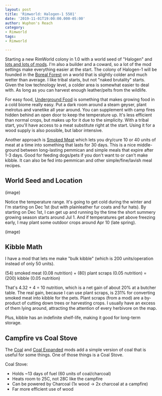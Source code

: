 ```yaml
---
layout: post
title: 'Rimworld: Halogen-1 5501'
date: '2019-11-01T19:00:00.000-05:00'
author: Wuphon's Reach
category:
- Rimworld
tags:
- Rimworld

---
```


Starting a new RimWorld colony in 1.0 with a world seed of "Halogen" and [lots and lots of mods](/blog/imgs/halogen1/modlist.html).  I'm also a builder and a coward, so a lot of the mod settings make everything easier at the start.  The colony of Halogen-1 will be founded in the [Boreal Forest](https://rimworldwiki.com/wiki/Biomes) on a world that is slightly colder and much wetter than average.  I like tribal starts, but not "naked brutality" starts.  Given the low technology level, a colder area is somewhat easier to deal with.  As long as you can harvest enough leather/pelts from the wildlife.

For easy food, [Underground Food](https://steamcommunity.com/sharedfiles/filedetails/?id=1761270139) is something that makes growing food in a cold biome really easy.  Put a dark room around a steam geyser, plant melrotus and vanetike all year around.  You can supplement with camp fires hidden behind an open door to keep the temperature up.  It's less efficient than normal crops, but makes up for it due to the simplicity.  With a tribal start, you'll have access to a meat substitute right at the start.  Using it for a wood supply is also possible, but labor intensive.

Another approach is [Smoked Meat](https://steamcommunity.com/sharedfiles/filedetails/?id=1542364782) which lets you dry/cure 10 or 40 units of meat at a time into something that lasts for 30 days.  This is a nice middle-ground between long-lasting pemmican and simple meals that expire after 1-3 days.  Good for feeding dogs/pets if you don't want to or can't make kibble.  It can also be fed into pemmican and other simple/fine/lavish meal recipes.

## World Seed and Location

(image)

Notice the temperature range.  It's going to get cold during the winter and I'm starting on Dec 1st (but with plainleather fur coats and fur hats).  By starting on Dec 1st, I can get up and running by the time the short summery growing season starts around Jul 1.  And if temperatures get above freezing early, I may plant some outdoor crops around Apr 10 (late spring).

(image)

## Kibble Math

I have a mod that lets me make "bulk kibble" (which is 200 units/operation instead of only 50 units).

(54) smoked meat (0.08 nutrition) + (80) plant scraps (0.05 nutrition) = (200) kibble (0.05 nutrition)

That's 4.32 + 4 = 10 nutrition, which is a net gain of about 20% at a butcher table.  The real gain, because I can use plant scraps, is 231% for converting smoked meat into kibble for the pets.  Plant scraps (from a mod) are a by-product of cutting down trees or harvesting crops.  I usually have an excess of them lying around, attracting the attention of every herbivore on the map.

Plus, kibble has an indefinite shelf-life, making it good for long-term storage.

## Campfire vs Coal Stove

The [Coal](https://steamcommunity.com/sharedfiles/filedetails/?id=1525404710) and [Coal Expanded](https://steamcommunity.com/sharedfiles/filedetails/?id=1874344070) mods add a simple version of coal that is useful for some things.  One of those things is a Coal Stove.  

Coal Stove:

- Holds ~13 days of fuel (60 units of coal/charcoal)
- Heats room to 25C, not 28C like the campfire
- Can be powered by Charcoal (1x wood -> 2x charcoal at a campfire)
- Far more efficient use of wood






